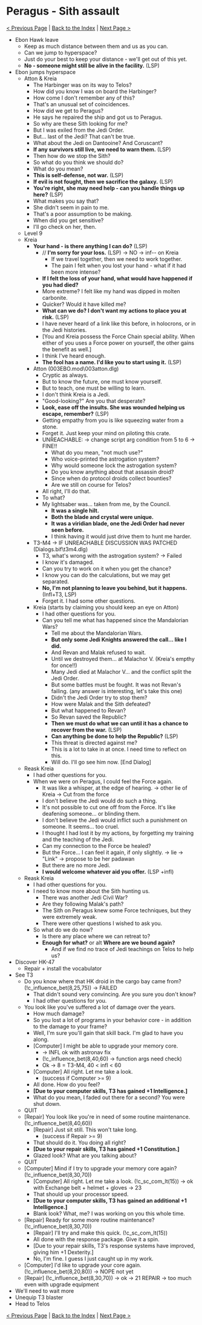 # Peragus - Sith assault

[< Previous Page](../09_Peragus.md) |
[Back to the Index](../index.md) |
[Next Page >](../03_Telos/01_Telos.md)

- Ebon Hawk leave
    - Keep as much distance between them and us as you can.
    - Can we jump to hyperspace?
    - Just do your best to keep your distance - we'll get out of this yet.
    - **No - someone might still be alive in the facility.** (LSP)
- Ebon jumps hyperspace
    - Atton & Kreia
        - The Harbinger was on its way to Telos?
        - How did you know I was on board the Harbinger?
        - How come I don't remember any of this?
        - That's an unusual set of coincidences.
        - How did we get to Peragus?
        - He says he repaired the ship and got us to Peragus.
        - So why are these Sith looking for me?
        - But I was exiled from the Jedi Order.
        - But... last of the Jedi? That can't be true.
        - What about the Jedi on Dantooine? And Coruscant?
        - **If any survivors still live, we need to warn them.** (LSP)
        - Then how do we stop the Sith?
        - So what do you think we should do?
        - What do you mean?
        - **This is self-defense, not war.** (LSP)
        - **If evil is not fought, then we sacrifice the galaxy.** (LSP)
        - **You're right, she may need help - can you handle things up here?** (LSP)
        - What makes you say that?
        - She didn't seem in pain to me.
        - That's a poor assumption to be making.
        - When did you get sensitive?
        - I'll go check on her, then.
    - Level 9
    - Kreia
        - **Your hand - is there anything I can do?** (LSP)
            - // **I'm sorry for your loss.** (LSP) -> NO -> inf-- on Kreia
                - If we travel together, then we need to work together.
                - The pain I felt when you lost your hand - what if it had been more intense?
            - **If I felt the loss of your hand, what would have happened if you had died?**
            - More extreme? I felt like my hand was dipped in molten carbonite.
            - Quicker? Would it have killed me?
            - **What can we do? I don't want my actions to place you at risk.** (LSP)
            - I have never heard of a link like this before, in holocrons, or in the Jedi histories.
            - [You and Kreia possess the Force Chain special ability. When either of you uses a Force power on yourself, the other gains the benefit as well.]
            - I think I've heard enough.
            - **The fool has a name. I'd like you to start using it.** (LSP)
        - Atton (003EBO.mod\003atton.dlg)
            - Cryptic as always.
            - But to know the future, one must know yourself.
            - But to teach, one must be willing to learn.
            - I don't think Kreia is a Jedi.
            - "Good-looking?" Are you that desperate?
            - **Look, ease off the insults. She was wounded helping us escape, remember?** (LSP)
            - Getting empathy from you is like squeezing water from a stone.
            - Forget it. Just keep your mind on piloting this crate.
            - UNREACHABLE: -> change script arg condition from 5 to 6 -> FINE!!
                - What do you mean, "not much use?"
                - Who voice-printed the astrogation system?
                - Why would someone lock the astrogation system?
                - Do you know anything about that assassin droid?
                - Since when do protocol droids collect bounties?
                - Are we still on course for Telos?
            - All right, I'll do that.
            - To what?
            - My lightsaber was... taken from me, by the Council.
                - **It was a single hilt.**
                - **Both the blade and crystal were unique.**
                - **It was a viridian blade, one the Jedi Order had never seen before.**
                - I think having it would just drive them to hunt me harder.
        - T3-M4 -> IF UNREACHABLE DISCUSSION WAS PATCHED (Dialogs.bif\t3m4.dlg)
            - T3, what's wrong with the astrogation system? -> Failed
            - I know it's damaged.
            - Can you try to work on it when you get the chance?
            - I know you can do the calculations, but we may get separated.
            - **No, I'm not planning to leave you behind, but it happens.** (Infl+T3, LSP)
            - Forget it. I had some other questions.
        - Kreia (starts by claiming you should keep an eye on Atton)
            - I had other questions for you.
            - Can you tell me what has happened since the Mandalorian Wars?
                - Tell me about the Mandalorian Wars.
                - **But only some Jedi Knights answered the call... like I did.**
                - And Revan and Malak refused to wait.
                - Until we destroyed them... at Malachor V. (Kreia's empthy for once!!)
                - Many Jedi died at Malachor V... and the conflict split the Jedi Order.
                - But some battles must be fought. It was not Revan's failing. (any answer is interesting, let's take this one)
                - Didn't the Jedi Order try to stop them?
                - How were Malak and the Sith defeated?
                - But what happened to Revan?
                - So Revan saved the Republic?
                - **Then we must do what we can until it has a chance to recover from the war.** (LSP)
                - **Can anything be done to help the Republic?** (LSP)
                - This threat is directed against me?
                - This is a lot to take in at once. I need time to reflect on this.
                - Will do. I'll go see him now. [End Dialog]
    - Reask Kreia
        - I had other questions for you.
        - When we were on Peragus, I could feel the Force again.
            - It was like a whisper, at the edge of hearing. -> other lie of Kreia -> Cut from the force
            - I don't believe the Jedi would do such a thing.
            - It's not possible to cut one off from the Force. It's like deafening someone... or blinding them.
            - I don't believe the Jedi would inflict such a punishment on someone. It seems... too cruel.
            - I thought I had lost it by my actions, by forgetting my training and the teaching of the Jedi.
            - Can my connection to the Force be healed?
            - But the Force... I can feel it again, if only slightly. -> lie -> "Link" -> propose to be her padawan
            - But there are no more Jedi.
            - **I would welcome whatever aid you offer.** (LSP +infl)
    - Reask Kreia
        - I had other questions for you.
        - I need to know more about the Sith hunting us.
            - There was another Jedi Civil War?
            - Are they following Malak's path?
            - The Sith on Peragus knew some Force techniques, but they were extremely weak.
            - There were other questions I wished to ask you.
        - So what do we do now?
            - Is there any place where we can retreat to?
            - **Enough for what?** or alt **Where are we bound again?**
                - And if we find no trace of Jedi teachings on Telos to help us?
- Discover HK-47
    - Repair + install the vocabulator
- See T3
    - Do you know where that HK droid in the cargo bay came from? (!c_influence_bet(8,25,75)) -> FAILED
        - That didn't sound very convincing. Are you sure you don't know?
        - I had other questions for you.
    - You look like you've suffered a lot of damage over the years.
        - How much damage?
        - So you lost a lot of programs in your behavior core - in addition to the damage to your frame?
        - Well, I'm sure you'll gain that skill back. I'm glad to have you along.
        - [Computer] I might be able to upgrade your memory core.
            - -> INFL ok with astronav fix
            - (!c_influence_bet(8,40,60) -> function args need check)
            - Ok -> 8 = T3-M4, 40 < infl < 60
        - [Computer] All right. Let me take a look.
            - (success if Computer >= 9)
        - All done. How do you feel?
        - **[Due to your computer skills, T3 has gained +1 Intelligence.]**
        - What do you mean, I faded out there for a second? You were shut down.
    - QUIT
    - [Repair] You look like you're in need of some routine maintenance. (!c_influence_bet(8,40,60))
        - [Repair] Just sit still. This won't take long.
            - (success if Repair >= 9)
        - That should do it. You doing all right?
        - **[Due to your repair skills, T3 has gained +1 Constitution.]**
        - Glazed look? What are you talking about?
    - QUIT
    - [Computer] Mind if I try to upgrade your memory core again? (!c_influence_bet(8,30,70))
        - [Computer] All right. Let me take a look. (!c_sc_com_lt(15)) -> ok with Exchange belt + helmet + gloves -> 23
        - That should up your processor speed.
        - **[Due to your computer skills, T3 has gained an additional +1 Intelligence.]**
        - Blank look? What, me? I was working on you this whole time.
    - [Repair] Ready for some more routine maintenance? (!c_influence_bet(8,30,70))
        - [Repair] I'll try and make this quick. (!c_sc_com_lt(15))
        - All done with the response package. Give it a spin.
        - [Due to your repair skills, T3's response systems have improved, giving him +1 Dexterity.]
        - No, I'm fine. I guess I just caught up in my work.
    - [Computer] I'd like to upgrade your core again. (!c_influence_bet(8,20,80)) -> NOPE not yet
    - [Repair] (!c_influence_bet(8,30,70)) -> ok -> 21 REPAIR -> too much even with upgrade equipment
- We'll need to wait more
- Unequip T3 blaster
- Head to Telos


[< Previous Page](../09_Peragus.md) |
[Back to the Index](../index.md) |
[Next Page >](../03_Telos/01_Telos.md)
